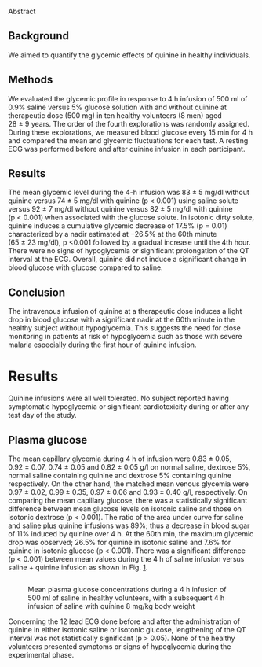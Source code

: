 Abstract

## Background

We aimed to quantify the glycemic effects of quinine in healthy
individuals.

## Methods

We evaluated the glycemic profile in response to 4 h infusion of 500 ml
of 0.9% saline versus 5% glucose solution with and without quinine at
therapeutic dose (500 mg) in ten healthy volunteers (8 men) aged
28 ± 9 years. The order of the fourth explorations was randomly
assigned. During these explorations, we measured blood glucose every
15 min for 4 h and compared the mean and glycemic fluctuations for each
test. A resting ECG was performed before and after quinine infusion in
each participant.

## Results

The mean glycemic level during the 4-h infusion was 83 ± 5 mg/dl without
quinine versus 74 ± 5 ​​mg/dl with quinine (p \< 0.001) using saline
solute versus 92 ± 7 mg/dl without quinine versus 82 ± 5 mg/dl with
quinine (p \< 0.001) when associated with the glucose solute. In
isotonic dirty solute, quinine induces a cumulative glycemic decrease of
17.5% (p = 0.01) characterized by a nadir estimated at −26.5% at the
60th minute (65 ± 23 mg/dl), p \<0.001 followed by a gradual increase
until the 4th hour. There were no signs of hypoglycemia or significant
prolongation of the QT interval at the ECG. Overall, quinine did not
induce a significant change in blood glucose with glucose compared to
saline.

## Conclusion

The intravenous infusion of quinine at a therapeutic dose induces a
light drop in blood glucose with a significant nadir at the 60th minute
in the healthy subject without hypoglycemia. This suggests the need for
close monitoring in patients at risk of hypoglycemia such as those with
severe malaria especially during the first hour of quinine infusion.

# Results

Quinine infusions were all well tolerated. No subject reported having
symptomatic hypoglycemia or significant cardiotoxicity during or after
any test day of the study.

## Plasma glucose

The mean capillary glycemia during 4 h of infusion were 0.83 ± 0.05,
0.92 ± 0.07, 0.74 ± 0.05 and 0.82 ± 0.05 g/l on normal saline, dextrose
5%, normal saline containing quinine and dextrose 5% containing quinine
respectively. On the other hand, the matched mean venous glycemia were
0.97 ± 0.02, 0.99 ± 0.35, 0.97 ± 0.06 and 0.93 ± 0.40 g/l, respectively.
On comparing the mean capillary glucose, there was a statistically
significant difference between mean glucose levels on isotonic saline
and those on isotonic dextrose (p \< 0.001). The ratio of the area under
curve for saline and saline plus quinine infusions was 89%; thus a
decrease in blood sugar of 11% induced by quinine over 4 h. At the 60th
min, the maximum glycemic drop was observed; 26.5% for quinine in
isotonic saline and 7.6% for quinine in isotonic glucose (p \< 0.001).
There was a significant difference (p \< 0.001) between mean values
during the 4 h of saline infusion versus saline + quinine infusion as
shown in Fig. [1](#).

<figure>
<p><img src="" /></p>
<figcaption>Mean plasma glucose concentrations during a 4 h infusion of
500 ml of saline in healthy volunteers, with a subsequent 4 h infusion
of saline with quinine 8 mg/kg body weight</figcaption>
</figure>

Concerning the 12 lead ECG done before and after the administration of
quinine in either isotonic saline or isotonic glucose, lengthening of
the QT interval was not statistically significant (p \> 0.05). None of
the healthy volunteers presented symptoms or signs of hypoglycemia
during the experimental phase.
